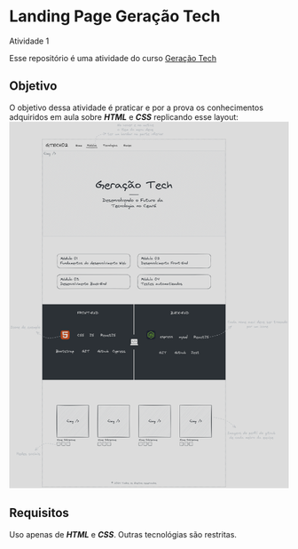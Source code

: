 # Landing Page Geração Tech
Atividade 1

Esse repositório é uma atividade do curso [Geração Tech](https://geracaotech.iel-ce.org.br/)

## Objetivo
O objetivo dessa atividade é praticar e por a prova os conhecimentos adquiridos em aula sobre ***HTML*** e ***CSS*** replicando esse layout:
![layout](imgs/layout.png)

## Requisitos
Uso apenas de ***HTML*** e ***CSS***.
Outras tecnológias são restritas.